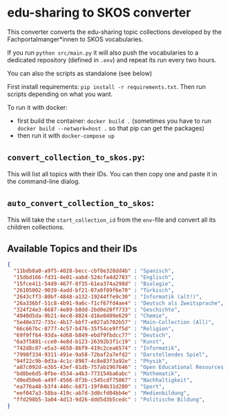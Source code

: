 # edu-sharing to SKOS converter

This converter converts the edu-sharing topic collections developed by the Fachportalmanger\*innen to SKOS vocabularies.

If you run `python src/main.py` it will also push the vocabularies to a dedicated repository (defined in `.env`) and repeat its run every two hours.

You can also the scripts as standalone (see below)

First install requirements: `pip install -r requirements.txt`.
Then run scripts depending on what you want.

To run it with docker:

- first build the container: `docker build .` (sometimes you have to run `docker build --network=host .` so that pip can get the packages)
- then run it with `docker-compose up`


## `convert_collection_to_skos.py`:
This will list all topics with their IDs.
You can then copy one and paste it in the command-line dialog.

## `auto_convert_collection_to_skos`:
This will take the `start_collection_id` from the `env`-file and convert all its children collections.

## Available Topics and their IDs

```json
{
  "11bdb8a0-a9f5-4028-becc-cbf8e328dd4b" : "Spanisch",
  "15dbd166-fd31-4e01-aabd-524cfa4d2783" : "Englisch",
  "15fce411-54d9-467f-8f35-61ea374a298d" : "Biologie",
  "26105802-9039-4add-bf21-07a0f89f6e70" : "Türkisch",
  "2643cff3-80bf-4848-a132-19244ffe9c30" : "Informatik (alt!)",
  "26a336bf-51c8-4b91-9a6c-f1cf67fd4ae4" : "Deutsch als Zweitsprache",
  "324f24e3-6687-4e89-b8dd-2bd0e20ff733" : "Geschichte",
  "4940d5da-9b21-4ec0-8824-d16e0409e629" : "Chemie",
  "5e40e372-735c-4b17-bbf7-e827a5702b57" : "Main-Collection (All)",
  "66c667bc-8777-4c57-b476-35f54ce9ff5d" : "Religion",
  "69f9ff64-93da-4d68-b849-ebdf9fbdcc77" : "Deutsch",
  "6a3f5881-cce0-4e8d-b123-26392b3f1c19" : "Kunst",
  "742d8c87-e5a3-4658-86f9-419c2cea6574" : "Informatik",
  "7998f334-9311-491e-9a58-72baf2a7efd2" : "Darstellendes Spiel",
  "94f22c9b-0d3a-4c1c-8987-4c8e83f3a92e" : "Physik",
  "a87c092d-e3b5-43ef-81db-757ab1967646" : "Open Educational Resources (OER)",
  "bd8be6d5-0fbe-4534-a4b3-773154ba6abc" : "Mathematik",
  "d0ed50e6-a49f-4566-8f3b-c545cdf75067" : "Nachhaltigkeit",
  "ea776a48-b3f4-446c-b871-19f84b31d280" : "Sport",
  "eef047a3-58ba-419c-ab7d-3d0cfd04bb4e" : "Medienbildung",
  "ffd298b5-3a04-4d13-9d26-ddd5d3b5cedc" : "Politische Bildung",
}
```
